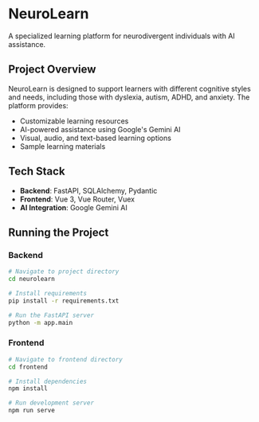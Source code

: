 # NeuroLearn

A specialized learning platform for neurodivergent individuals with AI assistance.

## Project Overview

NeuroLearn is designed to support learners with different cognitive styles and needs, including those with dyslexia, autism, ADHD, and anxiety. The platform provides:

- Customizable learning resources
- AI-powered assistance using Google's Gemini AI
- Visual, audio, and text-based learning options
- Sample learning materials

## Tech Stack

- **Backend**: FastAPI, SQLAlchemy, Pydantic
- **Frontend**: Vue 3, Vue Router, Vuex
- **AI Integration**: Google Gemini AI

## Running the Project

### Backend

```bash
# Navigate to project directory
cd neurolearn

# Install requirements
pip install -r requirements.txt

# Run the FastAPI server
python -m app.main
```

### Frontend

```bash
# Navigate to frontend directory
cd frontend

# Install dependencies
npm install

# Run development server
npm run serve
```
